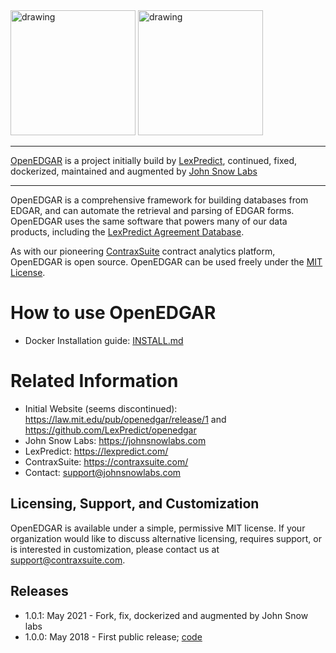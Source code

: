 <img src="https://github.com/josejuanmartinez/openedgar/raw/master/lexpredict_openedgar_logo_horizontal_1_tight.png" alt="drawing" width="200"/>
<img src="https://github.com/josejuanmartinez/openedgar/raw/master/johnsnowlabs_logo.png" alt="drawing" width="200"/>

---

[OpenEDGAR](openedgar.io) is a project initially build by [LexPredict](https://lexpredict.com), continued, fixed, dockerized, maintained and augmented by [John Snow Labs](https://johnsnowlabs.com)

---
OpenEDGAR is a comprehensive framework for building databases from EDGAR, and can automate the retrieval and parsing of EDGAR forms.  OpenEDGAR uses the same software that powers many of our data products, including the [LexPredict Agreement Database](https://agreementdatabase.com).  

As with our pioneering [ContraxSuite](https://contraxsuite.com) contract analytics platform, OpenEDGAR is open source.  OpenEDGAR can be used freely under the [MIT License](LICENSE).

# How to use OpenEDGAR
* Docker Installation guide: [INSTALL.md](INSTALL.md)

# Related Information
* Initial Website (seems discontinued): https://law.mit.edu/pub/openedgar/release/1 and https://github.com/LexPredict/openedgar
* John Snow Labs: https://johnsnowlabs.com
* LexPredict: https://lexpredict.com/
* ContraxSuite: https://contraxsuite.com/
* Contact: support@johnsnowlabs.com

## Licensing, Support, and Customization
OpenEDGAR is available under a simple, permissive MIT license.  If your organization would like to discuss
alternative licensing, requires support, or is interested in customization, please contact us at [support@contraxsuite.com](mailto:support@contraxsuite.com). 

## Releases
* 1.0.1: May 2021 - Fork, fix, dockerized and augmented by John Snow labs
* 1.0.0: May 2018 - First public release; [code](https://github.com/LexPredict/openedgar/tree/1.0.0)

